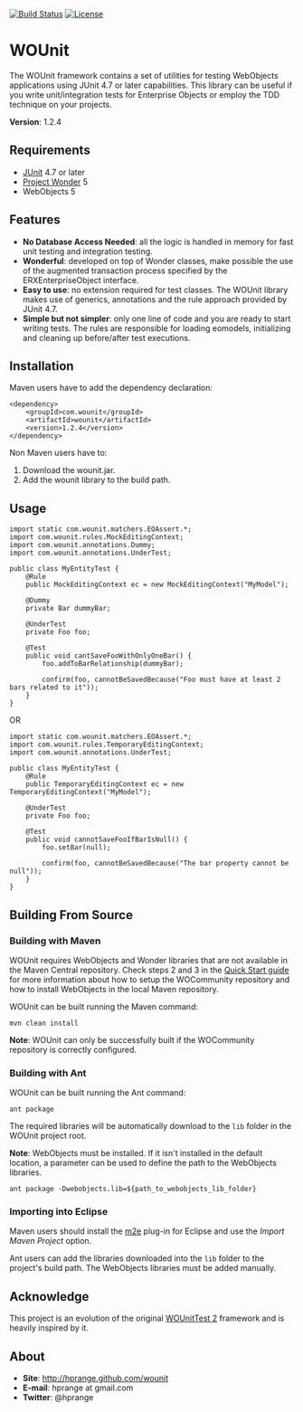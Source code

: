 [![Build Status](https://travis-ci.org/hprange/wounit.svg?branch=master)](https://travis-ci.org/hprange/wounit)
[![License](https://img.shields.io/badge/License-Apache%202.0-blue.svg)](https://opensource.org/licenses/Apache-2.0)

WOUnit
======

The WOUnit framework contains a set of utilities for testing WebObjects
applications using JUnit 4.7 or later capabilities. This library can be
useful if you write unit/integration tests for Enterprise Objects or
employ the TDD technique on your projects.

**Version**: 1.2.4

Requirements
------------

* [JUnit](http://www.junit.org/) 4.7 or later
* [Project Wonder](http://wiki.objectstyle.org/confluence/display/WONDER/Home) 5
* WebObjects 5

Features
--------

* **No Database Access Needed**: all the logic is handled in memory for fast unit testing
and integration testing.
* **Wonderful**: developed on top of Wonder classes, make possible the use of the augmented
transaction process specified by the ERXEnterpriseObject interface.
* **Easy to use**: no extension required for test classes. The WOUnit library makes use of
generics, annotations and the rule approach provided by JUnit 4.7.
* **Simple but not simpler**: only one line of code and you are ready to start writing tests.
The rules are responsible for loading eomodels, initializing and cleaning up before/after
test executions.

Installation
------------

Maven users have to add the dependency declaration:

	<dependency>
		<groupId>com.wounit</groupId>
		<artifactId>wounit</artifactId>
		<version>1.2.4</version>
	</dependency>

Non Maven users have to:

1. Download the wounit.jar.
2. Add the wounit library to the build path.

Usage
-----

	import static com.wounit.matchers.EOAssert.*;
	import com.wounit.rules.MockEditingContext;
	import com.wounit.annotations.Dummy;
    import com.wounit.annotations.UnderTest;

	public class MyEntityTest {
		@Rule
		public MockEditingContext ec = new MockEditingContext("MyModel");

		@Dummy
		private Bar dummyBar;

		@UnderTest
		private Foo foo;

		@Test
		public void cantSaveFooWithOnlyOneBar() {
			foo.addToBarRelationship(dummyBar);

			confirm(foo, cannotBeSavedBecause("Foo must have at least 2 bars related to it"));
		}
	}

OR

	import static com.wounit.matchers.EOAssert.*;
	import com.wounit.rules.TemporaryEditingContext;
	import com.wounit.annotations.UnderTest;

	public class MyEntityTest {
		@Rule
		public TemporaryEditingContext ec = new TemporaryEditingContext("MyModel");

		@UnderTest
		private Foo foo;

		@Test
		public void cannotSaveFooIfBarIsNull() {
			foo.setBar(null);

			confirm(foo, cannotBeSavedBecause("The bar property cannot be null"));
		}
	}

Building From Source
--------------------

### Building with Maven

WOUnit requires WebObjects and Wonder libraries that are not available in the Maven Central repository. Check steps 2 and 3 in the [Quick Start guide](http://wiki.wocommunity.org/display/WOL/Quick+Start) for more information about how to setup the WOCommunity repository and how to install WebObjects in the local Maven repository.

WOUnit can be built running the Maven command:

	mvn clean install

**Note**: WOUnit can only be successfully built if the WOCommunity repository is correctly configured.

### Building with Ant

WOUnit can be built running the Ant command:

	ant package

The required libraries will be automatically download to the `lib` folder in the WOUnit project root.

**Note**: WebObjects must be installed. If it isn't installed in the default location, a parameter can be used to define the path to the WebObjects libraries.

	ant package -Dwebobjects.lib=${path_to_webobjects_lib_folder}

### Importing into Eclipse

Maven users should install the [m2e](http://eclipse.org/m2e/) plug-in for Eclipse and use the _Import Maven Project_ option.

Ant users can add the libraries downloaded into the `lib` folder to the project's build path. The WebObjects libraries must be added manually.

Acknowledge
-----------

This project is an evolution of the original [WOUnitTest 2](http://wounittest.sourceforge.net/)
framework and is heavily inspired by it.

About
-----

* **Site**: http://hprange.github.com/wounit
* **E-mail**: hprange at gmail.com
* **Twitter**: @hprange